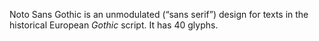 Noto Sans Gothic is an unmodulated (“sans serif”) design for texts in the historical European _Gothic_ script. It has 40 glyphs.